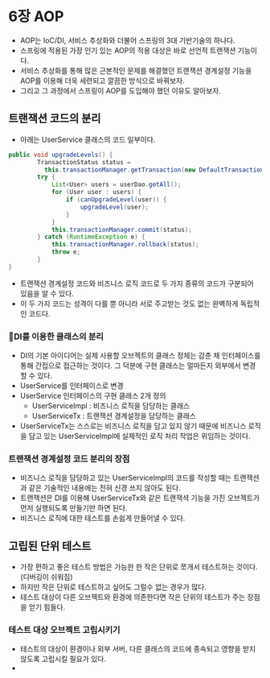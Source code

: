 # 6장 AOP
- AOP는 IoC/DI, 서비스 추상화와 더불어 스프링의 3대 기반기술의 하나다.
- 스프링에 적용된 가장 인기 있는 AOP의 적용 대상은 바로 선언적 트랜잭션 기능이다.
- 서비스 추상화를 통해 많은 근본적인 문제를 해결했던 트랜잭션 경계설정 기능을 AOP를 이용해 더욱 세련되고 깔끔한 방식으로 바꿔보자.
- 그리고 그 과정에서 스프링이 AOP를 도입해야 했던 이유도 알아보자.

## 트랜잭션 코드의 분리
- 아래는 UserService 클래스의 코드 일부이다.
```java
public void upgradeLevels() {
		TransactionStatus status = 
		  this.transactionManager.getTransaction(new DefaultTransactionDefinition());
		try {
			List<User> users = userDao.getAll();
			for (User user : users) {
				if (canUpgradeLevel(user)) {
					upgradeLevel(user);
				}
			}
			this.transactionManager.commit(status);
		} catch (RuntimeException e) {
			this.transactionManager.rollback(status);
			throw e;
		}
}
```

- 트랜잭션 경계설정 코드와 비즈니스 로직 코드로 두 가지 종류의 코드가 구분되어 있음을 알 수 있다.
- 이 두 가지 코드는 성격이 다를 뿐 아니라 서로 주고받는 것도 없는 완벽하게 독립적인 코드다.

### DI를 이용한 클래스의 분리
- DI의 기본 아이디어는 실제 사용할 오브젝트의 클래스 정체는 감춘 채 인터페이스를 통해 간접으로 접근하는 것이다. 그 덕분에 구현 클래스는 얼마든지 외부에서 변경할 수 있다.
- UserService를 인터페이스로 변경
- UserService 인터페이스의 구현 클래스 2개 정의
  - UserServiceImpl : 비즈니스 로직을 담당하는 클래스
  - UserServiceTx : 트랜잭션 경계설정을 담당하는 클래스
- UserServiceTx는 스스로는 비즈니스 로직을 담고 있지 않기 때문에 비즈니스 로직을 담고 있는 UserServiceImpl에 실제적인 로직 처리 작업은 위임하는 것이다.

### 트랜잭션 경계설정 코드 분리의 장점
- 비즈니스 로직을 담당하고 있는 UserServiceImpl의 코드를 작성할 때는 트랜잭션과 같은 기술적인 내용에는 전혀 신경 쓰지 않아도 된다.
- 트랜잭션은 DI를 이용해 UserServiceTx와 같은 트랜잭셕 기능을 가진 오브젝트가 먼저 실행되도록 만들기만 하면 된다.
- 비즈니스 로직에 대한 테스트를 손쉽게 만들어낼 수 있다.

## 고립된 단위 테스트
- 가장 편하고 좋은 테스트 방법은 가능한 한 작은 단위로 쪼개서 테스트하는 것이다. (디버깅이 쉬워짐)
- 하지만 작은 단위로 테스트하고 싶어도 그럴수 없는 경우가 많다.
- 테스트 대상이 다른 오브젝트와 환경에 의존한다면 작은 단위의 테스트가 주는 장점을 얻기 힘들다.

### 테스트 대상 오브젝트 고립시키기
- 테스트의 대상이 환경이나 외부 서버, 다른 클래스의 코드에 종속되고 영향을 받지 않도록 고립시킬 필요가 있다.
- 
